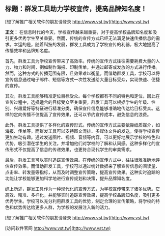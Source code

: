 ## **标题：群发工具助力学校宣传，提高品牌知名度！**

[想了解推广相关软件的朋友请登录 http://www.vst.tw](http://www.vst.tw)

**正文：**
在信息时代的今天，学校宣传越来越重要，对于提高学校品牌知名度和吸引更多优秀学生至关重要。然而，传统的宣传方式已经无法满足快速传播信息的需求。幸运的是，随着科技的发展，群发工具成为了学校宣传的利器，极大地提高了传播效率和品牌知名度。

首先，群发工具为学校宣传带来了高效率。传统的宣传方式往往需要耗费大量的人力、物力和时间，例如制作海报、印制传单，并通过邮寄或发放的方式进行传播。然而，这种方式的传播范围有限，且效果难以衡量。而借助群发工具，学校可以将宣传信息通过电子邮件、短信等方式一次性发送给大量目标受众，实现快速、便捷的宣传。

其次，群发工具能够精准定位目标受众。每个学校都有不同的特色和定位，因此在宣传过程中，选择适合的目标受众至关重要。群发工具可以根据学生的年级、性别、兴趣爱好等特征进行精准分类，确保宣传信息能够准确地传达给目标受众。这样的定向传播不仅提高了宣传效果，还可以节约宣传成本，避免信息的浪费。

此外，群发工具提供了多样化的宣传形式。传统的宣传方式主要依靠纸质媒介，如海报、传单等。而群发工具可以支持图文混排、多媒体文件的发送，使得学校宣传更加生动有趣。通过发送图片、视频、音频等内容，可以更好地展示学校的特色和优势，吸引潜在学生的关注，并增加他们对学校的了解和认同感。这种多样化的宣传形式不仅提高了信息的传递效果，也更符合现代学生的审美需求。

最后，群发工具可以实时追踪宣传效果。在传统的宣传方式中，往往很难准确地评估宣传效果。而借助群发工具，学校可以通过统计数据来了解宣传信息的阅读量、点击率、转发量等指标，从而及时调整宣传策略，提高宣传效果。这种实时追踪的功能让学校能够更加科学地进行宣传规划和决策，提升品牌知名度。

综上所述，群发工具作为一种现代化的宣传方式，为学校宣传带来了诸多优势。它高效、精准、多样化，并能够实时追踪宣传效果，提高学校品牌知名度，吸引更多优秀学生。学校可以充分利用群发工具的优势，制定合理的宣传策略，将学校的特色和优势传达给更多人群，为学校的发展注入新的活力。

[想了解推广相关软件的朋友请登录 http://www.vst.tw](http://www.vst.tw)


[访问软件官网 http://www.vst.tw](http://www.vst.tw)
